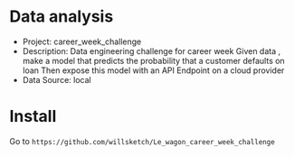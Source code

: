 # Data analysis
- Project: career_week_challenge
- Description: Data engineering challenge for career week
  Given data , make a model that predicts the probability that a customer defaults on loan
  Then expose this model with an API Endpoint on a cloud provider
- Data Source: local

# Install
Go to `https://github.com/willsketch/Le_wagon_career_week_challenge`
